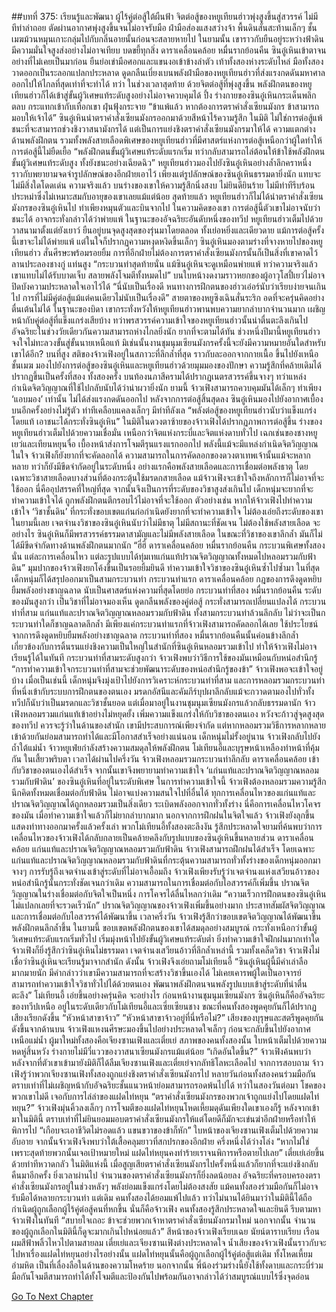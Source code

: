 ##บทที่ 375: เรียนรู้และพัฒนา
ผู้ไร้คู่ต่อสู้ใต้ผืนฟ้า
จิตต่อสู้ของหยูเทียนฮ่าวพุ่งสูงขึ้นสู่สวรรค์ ไม่มีทีท่าล่าถอย ตัดผ่านอากาศพุ่งสูงขึ้นจนไม่อาจรับมือ ฝ่ามือส่องแสงสว่างจ้า พื้นดินสั่นสะท้านเล็กๆ ชั้นเมฆม้วนหมุนเกาะกลุ่มไปกับกลิ่นอายนั้นก่อนจะสลายหายไป
ในยามนั้น เขาราวกับยืนอยู่ระหว่างฟ้าดิน มีความมั่นใจสูงส่งอย่างไม่อาจเทียบ บดขยี้ทุกสิ่ง
ดาราเคลื่อนคล้อย หมื่นรากย้อนคืน
ซินอู๋เหินเข้าตาจนอย่างที่ไม่เคยเป็นมาก่อน ยืนย่อเข่ามือศอกและแขนงอเข้าข้างลำตัว เท้าทั้งสองห่างระดับไหล่ มือทั้งสองวาดออกเป็นระลอกแปลกประหลาด ดูดกลืนเบี่ยงเบนพลังฝ่ามือของหยูเทียนฮ่าวที่ส่งแรงกดดันมหาศาลออกไปให้ไกลที่สุดเท่าที่จะทำได้
ทว่า
ในช่วงเวลาสุดท้าย ด้วยจิตต่อสู้ที่พุ่งสูงขึ้น พลังฝึกตนของหยูเทียนฮ่าวก็ได้เข้าสู่ขั้นผู้วิเศษแท้ระดับสูงอย่างไม่อาจควบคุมได้
ปึ้ง
ร่างกายของซินอู๋เหินกระเด็นพลิกตลบ กระแทกเข้ากับเทือกเขา ฝุ่นฟุ้งกระจาย
“ข้าแพ้แล้ว หากต้องการตราคำสั่งเซียนมังกร ข้าสามารถมอบให้เจ้าได้”
ซินอู๋เหินนำตราคำสั่งเซียนมังกรออกมาด้วยสีหน้าไร้ความรู้สึก
ในมิติ ไม่ใช่การต่อสู้แพ้ชนะที่จะสามารถช่วงชิงวาสนามังกรได้ แต่เป็นการแย่งชิงตราคำสั่งเซียนมังกรมาให้ได้
ความแตกต่างด้านพลังฝึกตน รวมทั้งพลังสายเลือดพิเศษของหยูเทียนฮ่าวที่มีศาสตร์แห่งการต่อสู้เหนือกว่าผู้ใดทำให้การต่อสู้นี้ไม่ยืดเยื้อ
“พลังฝึกตนขั้นผู้วิเศษแท้ระดับแรกเริ่ม ทว่ากลับสามารถไล่ต้อนให้ข้าใช้พลังฝึกตนขั้นผู้วิเศษแท้ระดับสูง ทั้งยังชนะอย่างเฉียดฉิว”
หยูเทียนฮ่าวมองไปยังซินอู๋เหินอย่างล้ำลึกคราหนึ่ง ราวกับพยายามจดจำรูปลักษณ์ของอีกฝ่ายเอาไว้
เพียงแต่รูปลักษณ์ของซินอู๋เหินธรรมดายิ่งนัก แทบจะไม่มีสิ่งใดโดดเด่น
ความจริงแล้ว บนร่างของเขาให้ความรู้สึกนิ่งสงบ ไม่ยินดียินร้าย ไม่มีท่าทีรีบร้อนประหม่าซึ่งไม่เหมาะสมกับอายุของเขาเลยแม้แต่น้อย
สุดท้ายแล้ว
หยูเทียนฮ่าวก็ไม่ได้นำตราคำสั่งเซียนมังกรของซินอู๋เหินไป ทำเพียงหมุนตัวและบินจากไป
ในความคิดของเขา การต่อสู้นี้ตัวเขาไม่อาจนับว่าชนะได้ อาจกระทั่งกล่าวได้ว่าพ่ายแพ้
ในฐานะของอัจฉริยะอันดับหนึ่งของทวีป หยูเทียนฮ่าวเต็มไปด้วยวาสนามาตั้งแต่ยังเยาว์ ยืนอยู่บนจุดสูงสุดของรุ่นมาโดยตลอด ทั้งเย่อหยิ่งและเดียวดาย
แม้การต่อสู้ครั้งนี้เขาจะไม่ได้พ่ายแพ้ แต่ในใจก็ปรากฏความหงุดหงิดขึ้นเล็กๆ
ซินอู๋เหินมองตามร่างที่จางหายไปของหยูเทียนฮ่าว สั่นศีรษะพร้อมรอยยิ้ม การที่อีกฝ่ายไม่ต้องการตราคำสั่งเซียนมังกรนั้นก็เป็นสิ่งที่เขาคาดไว้
ลานประลองชางกู่ แท่นสูง
“กระบวนท่าสุดท้ายนั่น แม้ซินอู๋เหินจะดูเหมือนพ่ายแพ้ ทว่าความจริงแล้วเขาแทบไม่ได้รับบาดเจ็บ สลายพลังโจมตีทั้งหมดไป”
บนใบหน้างดงามราวหยกของผู้อาวุโสปี้เยว่ไม่อาจปิดบังความประหลาดใจเอาไว้ได้
“นี่นับเป็นเรื่องดี หนทางการฝึกตนของฮ่าวเอ๋อร์นับว่าเรียบง่ายจนเกินไป การที่ไม่มีคู่ต่อสู้แม้แต่คนเดียวไม่นับเป็นเรื่องดี”
สายตาของหยูซิงเฉินสั่นระริก อดที่จะครุ่นคิดอย่างตื่นเต้นไม่ได้
ในฐานะของบิดา เขากระทั่งหวังให้หยูเทียนฮ่าวพานพบความยากลำบากจำนวนมาก เผชิญหน้ากับคู่ต่อสู้ที่แข็งแกร่งเสียบ้าง
ทว่าพรสวรรค์ความเข้าใจของหยูเทียนฮ่าวนั้นน่าตื่นตะลึงเกินไป อัจฉริยะในช่วงวัยเดียวกันความสามารถห่างไกลยิ่งนัก ยากที่จะตามได้ทัน
ช่วงหนึ่งปีมานี้หยูเทียนฮ่าวจงใจไม่ทะลวงขั้นสู่ขั้นนายเหนือแท้ มิเช่นนั้นงานชุมนุมเซียนมังกรครั้งนี้จะยังมีความหมายอันใดสำหรับเขาได้อีก?
บนที่สูง
สติของจ้าวเฟิงอยู่ในสภาวะที่ลึกล้ำที่สุด ราวกับละออกจากกายเนื้อ ขึ้นไปยังเหนือชั้นเมฆ มองไปยังการต่อสู้ของซินอู๋เหินและหยูเทียนฮ่าวด้วยมุมมองของปักษา
ความรู้สึกที่คล้ายเดิมได้ปรากฏขึ้นเป็นครั้งที่สอง
ทั้งสองครั้ง บนท้องนภาสีครามได้ปรากฏเนตรสวรรค์ขึ้นจางๆ ทว่าแหล่งกำเนิดจิตวิญญาณที่ใช้ไปกลับนับได้ว่าน่าผวายิ่งนัก
ยามนี้ จ้าวเฟิงสามารถควบคุมมันได้เล็กๆ ทำเพียง ‘แอบมอง’ เท่านั้น ไม่ได้ส่งแรงกดดันออกไป
หลังจากการต่อสู้สิ้นสุดลง ซินอู๋เหินมองไปยังอากาศเบื้องบนอีกครั้งอย่างไม่รู้ตัว ท่าทีเคลือบแคลงเล็กๆ มีท่าทีลังเล
“พลังต่อสู้ของหยูเทียนฮ่าวนับว่าแข็งแกร่งโดยแท้ เอาชนะได้กระทั่งซินอู๋เหิน”
ในมิติในดวงตาซ้ายของจ้าวเฟิงได้ปรากฏภาพการต่อสู้ขึ้น
ร่างของหยูเทียนฮ่าวเต็มไปด้วยความเชื่อมั่น เหนือกว่าจิตแห่งกระบี่และจิตแห่งดาบทั่วไป เฉกเช่นของชางหยูเยว่และเทียนหยุนจื่อ เบื้องหน้าส่งการโจมตีรุนแรงแรกออกไป
พลังนี้แม้จะมีแหล่งกำเนิดจิตวิญญาณในใจ จ้าวเฟิงก็ยังยากที่จะคัดลอกได้
ความสามารถในการคัดลอกของดวงตาเทพเจ้านั้นแม้จะหลากหลาย ทว่าก็ยังมีขีดจำกัดอยู่ในระดับหนึ่ง
อย่างแรกคือพลังสายเลือดและการเชื่อมต่อพลังธาตุ
โดยเฉพาะวิชาสายเลือดบางส่วนที่ต้องกระตุ้นใช้มรดกสายเลือด แม้จ้าวเฟิงจะเข้าใจถึงหลักการก็ไม่อาจที่จะใช้ออก
นี่คืออุปสรรคที่ใหญ่ที่สุด
จากนั้นจึงเป็นการที่ระดับของวิชาสูงส่งเกินไป เด็กหนุ่มจะยากที่จะทำความเข้าใจได้ ถูกพลังฝึกตนตีกรอบไว้ไม่อาจที่จะใช้ออก
ตัวอย่างเช่น หากให้จ้าวเฟิงไปทำความเข้าใจ ‘วิชาชั้นดิน’ ที่กระทั่งขอบเขตแก่นก่อกำเนิดยังยากที่จะทำความเข้าใจ ไม่ต้องเอ่ยถึงระดับของเขาในยามนี้เลย
เจตจำนงวิชาของซินอู๋เหินนับว่าไม่มีธาตุ ไม่มีสถานะที่ชัดเจน ไม่ต้องใช้พลังสายเลือด
จะอย่างไร ซินอู๋เหินก็มีพรสวรรค์ธรรมดาสามัญและไม่มีพลังสายเลือด
ในขณะที่วิชาของเขาลึกล้ำ มันก็ไม่ได้มีขีดจำกัดทางด้านพลังฝึกตนมากนัก
“ฮี่ฮี่ ดาราเคลื่อนคล้อย หมื่นรากย้อนคืน กระบวนพิเศษทั้งสองนั่น แต่ละการเคลื่อนไหว แต่ละรูปแบบได้ทุ่มเทแก่นแท้ปราณจิตวิญญาณทั้งหมดไปหลอมรวมกับฟ้าดิน”
มุมปากของจ้าวเฟิงยกโค้งขึ้นเป็นรอยยิ้มยินดี ทำความเข้าใจวิชาของซินอู๋เหินซ้ำไปซ้ำมา
ในที่สุด เด็กหนุ่มก็ได้สรุปออกมาเป็นสามกระบวนท่า
กระบวนท่าแรก ดาราเคลื่อนคล้อย
กฎของการดึงดูดหยิบยืมพลังอย่างชาญฉลาด นับเป็นศาสตร์แห่งความที่สุดโดยย่อ
กระบวนท่าที่สอง หมื่นรากย้อนคืน
ระดับของมันสูงกว่า เป็นวิชาที่ไม่อาจมองเห็น ดูดกลืนพลังของคู่ต่อสู้ กระทั่งสามารถเปลี่ยนแปลงได้
กระบวนท่าที่สาม แก่นแท้และปราณจิตวิญญาณหลอมรวมกับฟ้าดิน
ทั้งสามกระบวนท่าล้วนลึกลับ ไม่ว่าจะเป็นกระบวนท่าใดก็ชาญฉลาดลึกล้ำ
มีเพียงแค่กระบวนท่าแรกที่จ้าวเฟิงสามารถคัดลอกได้เลย ใช้ประโยชน์จากการดึงดูดหยิบยืมพลังอย่างชาญฉลาด
กระบวนท่าที่สอง หมื่นรากย้อนคืนนั้นค่อนข้างลึกล้ำ เกี่ยวข้องกับการดิ้นรนแย่งชิงความเป็นใหญ่ในสำนักที่ซินอู๋เหินหลอมรวมเข้าไป ทำให้จ้าวเฟิงไม่อาจเรียนรู้ได้ในทันที
กระบวนท่าที่สามระดับสูงกว่า จ้าวเฟิงพบว่าวิธีการใช้ของมันเหมือนกับหน่อสำนึกรู้
“การทำความเข้าใจกระบวนท่าที่สามจะช่วยพัฒนาระดับของหน่อสำนึกรู้ของข้า”
จ้าวเฟิงพอจะเข้าใจอยู่บ้าง
เมื่อเป็นเช่นนี้ เด็กหนุ่มจึงมุ่งเป้าไปยังการวิเคราะห์กระบวนท่าที่สาม และการหลอมรวมกระบวนท่าที่หนึ่งเข้ากับระบบการฝึกตนของตนเอง
มรดกอัสนีและคัมภีร์บุปผาลึกลับแม้จะกวาดตามองไปทั่วทั้งทวีปก็นับว่าเป็นมรดกและวิชาชั้นยอด แต่เมื่อมาอยู่ในงานชุมนุมเซียนมังกรแล้วกลับธรรมดานัก
จ้าวเฟิงหลอมรวมแก่นแท้เข้าอย่างไม่หยุดยั้ง เพิ่มความแข็งแกร่งให้กับวิชาของตนเอง หวังจะก้าวสู่จุดสูงสุดของทวีป
ควรจะรู้ว่าในด้านของสำนัก เขามีประสบการณ์เพียงจำกัด แต่หากหลอมรวมวิธีการหลากหลายเข้าด้วยกันย่อมสามารถทำได้และมีโอกาสสำเร็จอย่างแน่นอน
เด็กหนุ่มไม่รั้งอยู่นาน
จ้าวเฟิงกลับไปยังถ้ำใต้แม่น้ำ
จ้าวหยูเฟ่ยกำลังสร้างความสมดุลให้พลังฝึกตน โม่เทียนอี้และบุรุษหน้าเหลืองทำหน้าที่คุ้มกัน
ในเสี้ยวพริบตา เวลาได้ผ่านไปครึ่งวัน
จ้าวเฟิงหลอมรวมกระบวนท่าลึกลับ ดาราเคลื่อนคล้อย เข้ากับวิชาของตนเองได้สำเร็จ
จากนั้นเขาจึงพยายามทำความเข้าใจ ‘แก่นแท้และปราณจิตวิญญาณหลอมรวมกับฟ้าดิน’ ของซินอู๋เหินที่อยู่ในระดับพิเศษ
ในการทำความเข้าใจนี้
จ้าวเฟิงต้องหลอมรวมความรู้สึกนึกคิดทั้งหมดเชื่อมต่อกับฟ้าดิน ไม่อาจแบ่งความสนใจไปที่อื่นได้
ทุกการเคลื่อนไหวของแก่นแท้และปราณจิตวิญญาณได้ถูกหลอมรวมเป็นสิ่งเดียว ระเบิดพลังออกจากทั่วทั้งร่าง นี่คือการเคลื่อนไหวโคจรของมัน เมื่อทำความเข้าใจแล้วก็ไม่ยากลำบากมาก
นอกจากการฝึกฝนในจิตใจแล้ว จ้าวเฟิงยังลุกขึ้นแสดงท่าทางออกมาครั้งแล้วครั้งเล่า
พวกโม่เทียนอี้ทั้งสองตะลึงงัน รู้สึกประหลาดใจยามที่ค้นพบว่าการเคลื่อนไหวของจ้าวเฟิงได้กลับกลายเป็นคล้ายคลึงกับรูปแบบของซินอู๋เหินขึ้นหลายส่วน
ดาราเคลื่อนคล้อย แก่นแท้และปราณจิตวิญญาณหลอมรวมกับฟ้าดิน
จ้าวเฟิงสามารถฝึกฝนได้สำเร็จ
โดยเฉพาะแก่นแท้และปราณจิตวิญญาณหลอมรวมกับฟ้าดินที่กระตุ้นความสามารถทั่วทั้งร่างของเด็กหนุ่มออกมาจางๆ การรับรู้ถึงเจตจำนงเข้าสู่ระดับที่ไม่อาจเอื้อมถึง
จ้าวเฟิงเพียงรับรู้ว่าเจตจำนงแห่งเสวียนอ้าวของหน่อสำนึกรู้นั้นกระทั่งชัดเจนกว่าเดิม ความสามารถในการเชื่อมต่อกับไอสวรรค์ก็เพิ่มขึ้น
ปราณจิตวิญญาณในร่างเชื่อมต่อกับจิตใจเป็นหนึ่ง การโคจรได้ลื่นไหลกว่าเดิม
“ความเร็วการฝึกตนของซินอู๋เหิน ไม่แปลกเลยที่จะรวดเร็วนัก”
ปราณจิตวิญญาณของจ้าวเฟิงเพิ่มขึ้นอย่างมาก ประสาทสัมผัสจิตวิญญาณและการเชื่อมต่อกับไอสวรรค์ได้พัฒนาขึ้น
เวลาครึ่งวัน จ้าวเฟิงรู้สึกว่าขอบเขตจิตวิญญาณได้พัฒนาขึ้น พลังฝึกตนลึกล้ำขึ้น
ในยามนี้
ขอบเขตพลังฝึกตนของเขาได้สมดุลอย่างสมบูรณ์ กระทั่งเหนือกว่าขั้นผู้วิเศษแท้ระดับแรกเริ่มทั่วไป เริ่มมุ่งหน้าไปยังขั้นผู้วิเศษแท้ระดับต่ำ
ยิ่งทำความเข้าใจฝึกฝนมากเท่าใด จ้าวเฟิงก็ยิ่งรู้สึกว่าซินอู๋เหินไม่ธรรมดา
เจตจำนงเสวียนอ้าวที่ลึกล้ำเหล่านี้ รวมทั้งเคล็ดวิชา จ้าวเฟิงไม่เชื่อว่าซินอู๋เหินจะเรียนรู้มาจากสำนัก
ดังนั้น
จ้าวเฟิงจึงเอ่ยถามโม่เทียนอี้
“ซินอู๋เหินผู้นี้มีคำเล่าลือมากมายนัก มีคำกล่าวว่าเขามีความสามารถที่จะสร้างวิชาขึ้นเองได้ ไม่เคยเคารพผู้ใดเป็นอาจารย์ สามารถทำความเข้าใจวิชาทั่วไปได้ด้วยตนเอง พัฒนาพลังฝึกตนจนพลังรูปแบบเข้าสู่ระดับที่น่าตื่นตะลึง”
โม่เทียนอี้ เอ่ยขึ้นอย่างครุ่นคิด
จะอย่างไร ก่อนหน้างานชุมนุมเซียนมังกร ซินอู๋เหินก็คืออัจฉริยะของทวีปเหนือ อยู่ในระดับเดียวกับโม่เทียนอี้และเซี่ยเซียนชาง
ขณะที่คนทั้งสองพูดคุยกันก็ได้ปรากฏเสียงเรียกดังขึ้น
“หัวหน้าสาขาจ้าว”
“หัวหน้าสาขาจ้าวอยู่ที่นี่หรือไม่?”
เสียงของบุรุษและสตรีพูดคุยกันดังขึ้นจากด้านบน
จ้าวเฟิงแหงนศีรษะมองขึ้นไปอย่างประหลาดใจเล็กๆ ก่อนจะกลับขึ้นไปยังอากาศเหนือแม่น้ำ
ผู้มาใหม่ทั้งสองคือเจียงซานเฟิงและเตี๋ยเย่
สภาพของคนทั้งสองนั้น ใบหน้าเต็มไปด้วยความหดหู่สิ้นหวัง ร่างกายไม่มีวี่แววของวาสนาเซียนมังกรแม้แต่น้อย
“เกิดอันใดขึ้น?”
จ้าวเฟิงค้นพบว่า หลังจากที่ตัวเขาเข้ามายังมิติก็ได้ลืมเจียงซานเฟิงและเตี๋ยเย่จากลัทธิโลหะเลือดไป
จากการสอบถาม จ้าวเฟิงรู้ว่าพวกเจียงซานเฟิงทั้งสองถูกแย่งชิงตราคำสั่งเซียนมังกรไป
หลายวันก่อนทั้งสองคนร่วมมือกัน ตราบเท่าที่ไม่เผชิญหน้ากับอัจฉริยะชั้นแนวหน้าย่อมสามารถรอดพ้นไปได้
ทว่าในสองวันต่อมา โชคของพวกเขาไม่ดี เจอกับการไล่ล่าของแฝดไท่หยุน
“ตราคำสั่งเซียนมังกรของพวกเจ้าถูกแย่งไปโดยแฝดไท่หยุน?”
จ้าวเฟิงมุ่นคิ้วลงเล็กๆ
การโจมตีของแฝดไท่หยุนโหดเหี้ยมดุดันเพียงใดเขาเองก็รู้ หลังจากเข้ามาในมิตินี้ ตราบเท่าที่ไม่ยินยอมมอบตราคำสั่งเซียนมังกรให้แต่โดยดีก็มักจะเข่นฆ่าอีกฝ่ายหรือทำให้พิการไป
“เกือบจะเอาชีวิตไม่รอดแล้ว แขนขวาของข้าก็หัก”
ใบหน้าของเจียงซานเฟิงเต็มไปด้วยความอับอาย
จากนั้นจ้าวเฟิงจึงพบว่าใต้เสื้อคลุมยาวที่สกปรกของอีกฝ่าย ครึ่งหนึ่งได้ว่างโล่ง
“หากไม่ใช่เพราะสุดท้ายพวกนั้นเจอเป้าหมายใหม่ แฝดไท่หยุนคงทำร้ายเราจนพิการหรือตายไปเลย”
เตี๋ยเย่เอ่ยขึ้นด้วยท่าทีหวาดกลัว
ในมิติแห่งนี้ เมื่อสูญเสียตราคำสั่งเซียนมังกรไปครั้งหนึ่งแล้วก็ยากที่จะแย่งชิงกลับคืนมาอีกครั้ง
ยิ่งเวลาผ่านไป จำนวนของตราคำสั่งเซียนมังกรก็ยิ่งลดน้อยลง อัจฉริยะที่ครอบครองตราคำสั่งเซียนมังกรอยู่ในช่วงหลังๆ พลังย่อมแข็งแกร่งโดยไม่ต้องสงสัย แม้คนทั้งสองร่วมมือกันก็ไม่อาจรับมือได้หลายกระบวนท่า
แต่เดิม
คนทั้งสองได้ยอมแพ้ไปแล้ว
ทว่าไม่นานได้ยินมาว่าในมิตินี้ได้ถือกำเนิดผู้ถูกเลือกผู้ไร้คู่ต่อสู้คนที่หกขึ้น นั่นก็คือจ้าวเฟิง
คนทั้งสองรู้สึกประหลาดใจและยินดี รีบตามหาจ้าวเฟิงในทันที
“สบายใจเถอะ ข้าจะช่วยพวกเจ้าหาตราคำสั่งเซียนมังกรมาใหม่ นอกจากนั้น จำนวนของผู้ถูกเลือกในมิตินี้ก็ดูจะมากเกินไปหน่อยแล้ว”
สีหน้าของจ้าวเฟิงเรียบเฉย นัยน์ตาราบเรียบ เรือนผมสีฟ้าพลิ้วไหวไปตามสายลม
เตี๋ยเย่และเจียงซานเฟิงต่างประหลาดใจ น้ำเสียงของจ้าวเฟิงนั้นราวกับจะไปหาเรื่องแฝดไท่หยุนอย่างไรอย่างนั้น
แฝดไท่หยุนนั้นคือผู้ถูกเลือกผู้ไร้คู่ต่อสู้แต่เดิม ทั้งโหดเหี้ยมอำมหิต เป็นที่เลื่องลือในด้านของความโหดร้าย
นอกจากนั้น พี่น้องร่วมร่างนี้ยังใช้ทั้งดาบและกระบี่ร่วมมือกันโจมตีสามารถทำได้ทั้งโจมตีและป้องกันไปพร้อมกันอาจกล่าวได้ว่าสมบูรณ์แบบไร้ซึ่งจุดอ่อน


[Go To Next Chapter]( ./155.md)